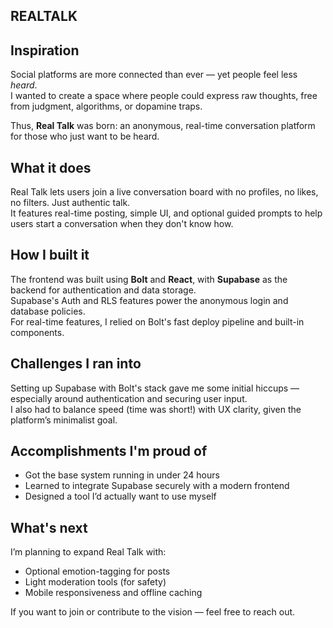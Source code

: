 ## **REALTALK**

## Inspiration
Social platforms are more connected than ever — yet people feel less *heard*.  
I wanted to create a space where people could express raw thoughts, free from judgment, algorithms, or dopamine traps.

Thus, **Real Talk** was born: an anonymous, real-time conversation platform for those who just want to be heard.

## What it does
Real Talk lets users join a live conversation board with no profiles, no likes, no filters. Just authentic talk.  
It features real-time posting, simple UI, and optional guided prompts to help users start a conversation when they don't know how.

## How I built it
The frontend was built using **Bolt** and **React**, with **Supabase** as the backend for authentication and data storage.  
Supabase's Auth and RLS features power the anonymous login and database policies.  
For real-time features, I relied on Bolt's fast deploy pipeline and built-in components.

## Challenges I ran into
Setting up Supabase with Bolt's stack gave me some initial hiccups — especially around authentication and securing user input.  
I also had to balance speed (time was short!) with UX clarity, given the platform’s minimalist goal.

## Accomplishments I'm proud of
- Got the base system running in under 24 hours
- Learned to integrate Supabase securely with a modern frontend
- Designed a tool I’d actually want to use myself

## What's next
I’m planning to expand Real Talk with:
- Optional emotion-tagging for posts
- Light moderation tools (for safety)
- Mobile responsiveness and offline caching

If you want to join or contribute to the vision — feel free to reach out.
